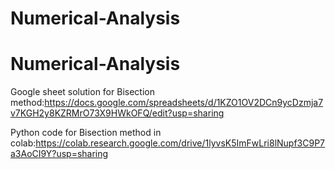 # Numerical-Analysis
# Numerical-Analysis

Google sheet solution for Bisection method:https://docs.google.com/spreadsheets/d/1KZO1OV2DCn9ycDzmja7v7KGH2y8KZRMrO73X9HWkOFQ/edit?usp=sharing

Python code for Bisection method in colab:https://colab.research.google.com/drive/1lyvsK5ImFwLri8lNupf3C9P7a3AoCI9Y?usp=sharing
